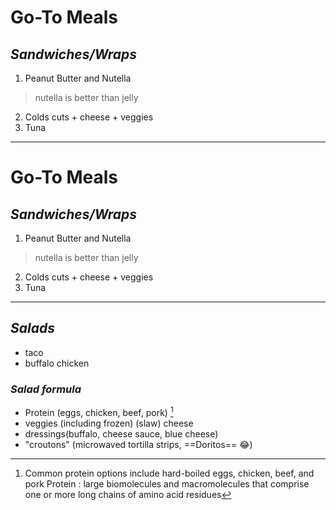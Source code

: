 # Go-To Meals

## *Sandwiches/Wraps*
1. Peanut Butter and Nutella

>nutella is better than jelly

2. Colds cuts + cheese + veggies
3. Tuna
---
# Go-To Meals
## *Sandwiches/Wraps*
1. Peanut Butter and Nutella
> nutella is better than jelly
2. Colds cuts + cheese + veggies
3. Tuna

---

## *Salads*
- taco
- buffalo chicken
### *Salad formula*
- Protein (eggs, chicken, beef, pork) [^1]
- veggies (including frozen) (slaw)
 cheese
- dressings(buffalo, cheese sauce, blue cheese)
- "croutons" (microwaved tortilla strips, ==Doritos== :joy:)  

[^1]: Common protein options include hard-boiled eggs, chicken, beef, and pork
Protein
 : large biomolecules and macromolecules that comprise one or more long chains of amino acid residues
